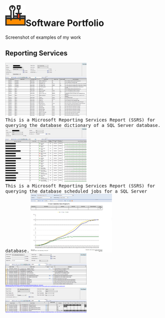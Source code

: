 <img align="left" src="Images/ReadMe/Logo.png" width="64px" >

# Software Portfolio
Screenshot of examples of my work

## Reporting Services
<kbd> <img src="Images/ReadMe/ssrsdatadictionary.png" width="256px" title="T-SQL (Transact-Structured Query Language)"/> 
<br> This is a Microsoft Reporting Services Report (SSRS) for querying the database dictionary of a SQL Server database.</kbd>
<kbd> <img src="Images/ReadMe/ssrsscheduledjobs.png" width="256px" title="T-SQL (Transact-Structured Query Language)" />
<br> This is a Microsoft Reporting Services Report (SSRS) for querying the database scheduled jobs for a SQL Server database.</kbd>
<kbd> <img src="Images/ReadMe/ssrsscurve.png" width="256px" title="T-SQL (Transact-Structured Query Language)" />
<br> </kbd>
<kbd> <img src="Images/ReadMe/ssrsreportlisting.png" width="256px" title="T-SQL (Transact-Structured Query Language)" /></kbd>
<kbd> <img src="Images/ReadMe/ssrsreportsubscriptions.png" width="256px" title="T-SQL (Transact-Structured Query Language)" /></kbd>

